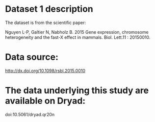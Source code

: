 # Dataset 1 description

The dataset is from the scientific paper:


Nguyen L-P, Galtier N, Nabholz B. 2015 Gene expression, chromosome heterogeneity and the fast-X effect in mammals. Biol. Lett.11 : 20150010.

# Data source:  
http://dx.doi.org/10.1098/rsbl.2015.0010

# The data underlying this study are available on Dryad:
doi:10.5061/dryad.qr20n

